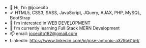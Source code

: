 - 👋 Hi, I’m @jocecito
- ✔ HTML5, CSS3, SASS, JavaScript, JQuery, AJAX, PHP, MySQL, BootStrap
- 👀 I’m interested in WEB DEVELOPMENT 
- 🌱 I’m currently learning Full Stack MERN Development 
- 📫 email: jocecito182@gmail.com
- LinkedIn: https://www.linkedin.com/in/jose-antonio-a379b61b6/
